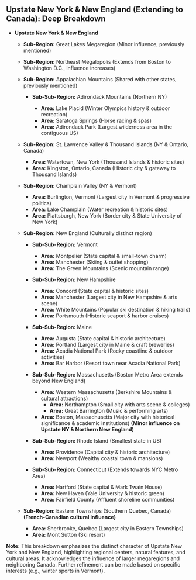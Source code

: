 ## Upstate New York & New England (Extending to Canada): Deep Breakdown

- **Upstate New York & New England**

  - **Sub-Region:** Great Lakes Megaregion (Minor influence, previously mentioned)

  - **Sub-Region:** Northeast Megalopolis (Extends from Boston to Washington D.C., influence increases)

  - **Sub-Region:** Appalachian Mountains (Shared with other states, previously mentioned)

    - **Sub-Sub-Region:** Adirondack Mountains (Northern NY)

      - **Area:** Lake Placid (Winter Olympics history & outdoor recreation)
      - **Area:** Saratoga Springs (Horse racing & spas)
      - **Area:** Adirondack Park (Largest wilderness area in the contiguous US)

  - **Sub-Region:** St. Lawrence Valley & Thousand Islands (NY & Ontario, Canada)

    - **Area:** Watertown, New York (Thousand Islands & historic sites)
    - **Area:** Kingston, Ontario, Canada (Historic city & gateway to Thousand Islands)

  - **Sub-Region:** Champlain Valley (NY & Vermont)

    - **Area:** Burlington, Vermont (Largest city in Vermont & progressive politics)
    - **Area:** Lake Champlain (Water recreation & historic sites)
    - **Area:** Plattsburgh, New York (Border city & State University of New York)

  - **Sub-Region:** New England (Culturally distinct region)

    - **Sub-Sub-Region:** Vermont

      - **Area:** Montpelier (State capital & small-town charm)
      - **Area:** Manchester (Skiing & outlet shopping)
      - **Area:** The Green Mountains (Scenic mountain range)

    - **Sub-Sub-Region:** New Hampshire

      - **Area:** Concord (State capital & historic sites)
      - **Area:** Manchester (Largest city in New Hampshire & arts scene)
      - **Area:** White Mountains (Popular ski destination & hiking trails)
      - **Area:** Portsmouth (Historic seaport & harbor cruises)

    - **Sub-Sub-Region:** Maine

      - **Area:** Augusta (State capital & historic architecture)
      - **Area:** Portland (Largest city in Maine & craft breweries)
      - **Area:** Acadia National Park (Rocky coastline & outdoor activities)
      - **Area:** Bar Harbor (Resort town near Acadia National Park)

    - **Sub-Sub-Region:** Massachusetts (Boston Metro Area extends beyond New England)

      - **Area:** Western Massachusetts (Berkshire Mountains & cultural attractions)
        - **Area:** Northampton (Small city with arts scene & colleges)
        - **Area:** Great Barrington (Music & performing arts)
      - **Area:** Boston, Massachusetts (Major city with historical significance & academic institutions) **(Minor influence on Upstate NY & Northern New England)**

    - **Sub-Sub-Region:** Rhode Island (Smallest state in US)

      - **Area:** Providence (Capital city & historic architecture)
      - **Area:** Newport (Wealthy coastal town & mansions)

    - **Sub-Sub-Region:** Connecticut (Extends towards NYC Metro Area)

      - **Area:** Hartford (State capital & Mark Twain House)
      - **Area:** New Haven (Yale University & historic green)
      - **Area:** Fairfield County (Affluent shoreline communities)

  - **Sub-Region:** Eastern Townships (Southern Quebec, Canada) **(French-Canadian cultural influence)**

    - **Area:** Sherbrooke, Quebec (Largest city in Eastern Townships)
    - **Area:** Mont Sutton (Ski resort)

**Note:** This breakdown emphasizes the distinct character of Upstate New York and New England, highlighting regional centers, natural features, and cultural areas. It acknowledges the influence of larger megaregions and neighboring Canada. Further refinement can be made based on specific interests (e.g., winter sports in Vermont).
